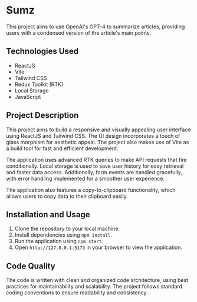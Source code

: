 # Sumz

This project aims to use OpenAI's GPT-4 to summarize articles, providing users with a condensed version of the article's main points.

## Technologies Used

- ReactJS
- Vite
- Tailwind CSS
- Redux Toolkit (RTK)
- Local Storage
- JavaScript

## Project Description

This project aims to build a responsive and visually appealing user interface using ReactJS and Tailwind CSS. The UI design incorporates a touch of glass morphism for aesthetic appeal. The project also makes use of Vite as a build tool for fast and efficient development.

The application uses advanced RTK queries to make API requests that fire conditionally. Local storage is used to save user history for easy retrieval and faster data access. Additionally, form events are handled gracefully, with error handling implemented for a smoother user experience.

The application also features a copy-to-clipboard functionality, which allows users to copy data to their clipboard easily.

## Installation and Usage

1. Clone the repository to your local machine.
2. Install dependencies using `npm install`.
3. Run the application using `npm start`.
4. Open `http://127.0.0.1:5173` in your browser to view the application.

## Code Quality

The code is written with clean and organized code architecture, using best practices for maintainability and scalability. The project follows standard coding conventions to ensure readability and consistency.
